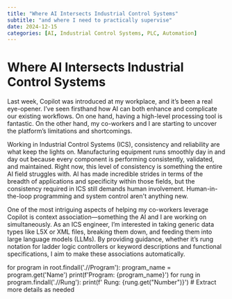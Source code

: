 ```yaml
---
title: "Where AI Intersects Industrial Control Systems"
subtitle: "and where I need to practically supervise"
date: 2024-12-15
categories: [AI, Industrial Control Systems, PLC, Automation]
---
```


# Where AI Intersects Industrial Control Systems

Last week, Copilot was introduced at my workplace, and it’s been a real eye-opener. I’ve seen firsthand how AI can both enhance and complicate our existing workflows. On one hand, having a high-level processing tool is fantastic. On the other hand, my co-workers and I are starting to uncover the platform’s limitations and shortcomings.

Working in Industrial Control Systems (ICS), consistency and reliability are what keep the lights on. Manufacturing equipment runs smoothly day in and day out because every component is performing consistently, validated, and maintained. Right now, this level of consistency is something the entire AI field struggles with. AI has made incredible strides in terms of the breadth of applications and specificity within those fields, but the consistency required in ICS still demands human involvement. Human-in-the-loop programming and system control aren't anything new.

One of the most intriguing aspects of helping my co-workers leverage Copilot is context association—something the AI and I are working on simultaneously. As an ICS engineer, I’m interested in taking generic data types like L5X or XML files, breaking them down, and feeding them into large language models (LLMs). By providing guidance, whether it’s rung notation for ladder logic controllers or keyword descriptions and functional specifications, I aim to make these associations automatically.


for program in root.findall('.//Program'):
    program_name = program.get('Name')
    print(f'Program: {program_name}')
    for rung in program.findall('.//Rung'):
        print(f'  Rung: {rung.get("Number")}')
        # Extract more details as needed
